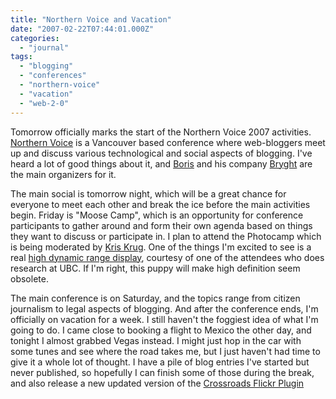 ```yaml
---
title: "Northern Voice and Vacation"
date: "2007-02-22T07:44:01.000Z"
categories: 
  - "journal"
tags: 
  - "blogging"
  - "conferences"
  - "northern-voice"
  - "vacation"
  - "web-2-0"
---
```


Tomorrow officially marks the start of the Northern Voice 2007 activities. [Northern Voice](http://www.northernvoice.ca) is a Vancouver based conference where web-bloggers meet up and discuss various technological and social aspects of blogging. I've heard a lot of good things about it, and [Boris](http://www.bmannconsulting.com) and his company [Bryght](http://www.bryght.com) are the main organizers for it.

The main social is tomorrow night, which will be a great chance for everyone to meet each other and break the ice before the main activities begin. Friday is "Moose Camp", which is an opportunity for conference participants to gather around and form their own agenda based on things they want to discuss or participate in. I plan to attend the Photocamp which is being moderated by [Kris Krug](http://www.kriskrug.com). One of the things I'm excited to see is a real [high dynamic range display](http://brightsidetech.com/products/dr37p.php), courtesy of one of the attendees who does research at UBC. If I'm right, this puppy will make high definition seem obsolete.

The main conference is on Saturday, and the topics range from citizen journalism to legal aspects of blogging. And after the conference ends, I'm officially on vacation for a week. I still haven't the foggiest idea of what I'm going to do. I came close to booking a flight to Mexico the other day, and tonight I almost grabbed Vegas instead. I might just hop in the car with some tunes and see where the road takes me, but I just haven't had time to give it a whole lot of thought. I have a pile of blog entries I've started but never published, so hopefully I can finish some of those during the break, and also release a new updated version of the [Crossroads Flickr Plugin](http://www.migratorynerd.com/crossroads-plugin)
